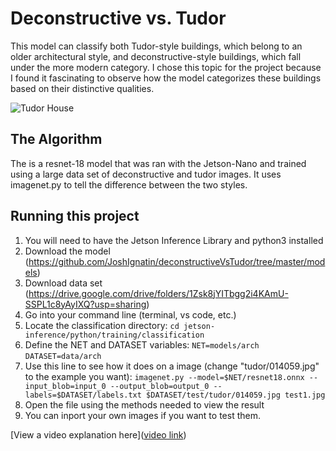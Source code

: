 # Deconstructive vs. Tudor

This model can classify both Tudor-style buildings, which belong to an older architectural style, and deconstructive-style buildings, which fall under the more modern category. I chose this topic for the project because I found it fascinating to observe how the model categorizes these buildings based on their distinctive qualities.

![Tudor House]([Imgur](https://i.imgur.com/ZKcuVO2.jpg))

## The Algorithm

The is a resnet-18 model that was ran with the Jetson-Nano and trained using a large data set of deconstructive and tudor images. It uses imagenet.py to tell the difference between the two styles.

## Running this project

1. You will need to have the Jetson Inference Library and python3 installed
2. Download the model (https://github.com/JoshIgnatin/deconstructiveVsTudor/tree/master/models)
3. Download data set (https://drive.google.com/drive/folders/1Zsk8jYITbgg2i4KAmU-SSPL1c8yAyIXQ?usp=sharing)
4. Go into your command line (terminal, vs code, etc.)
5. Locate the classification directory:
```cd jetson-inference/python/training/classification```
6. Define the NET and DATASET variables:
```NET=models/arch```
```DATASET=data/arch```
7. Use this line to see how it does on a image (change "tudor/014059.jpg" to the example you want):
```imagenet.py --model=$NET/resnet18.onnx --input_blob=input_0 --output_blob=output_0 --labels=$DATASET/labels.txt $DATASET/test/tudor/014059.jpg test1.jpg```
8. Open the file using the methods needed to view the result
9. You can inport your own images if you want to test them.

[View a video explanation here]([video link](https://youtu.be/i_HZ5Vq8cGw))
